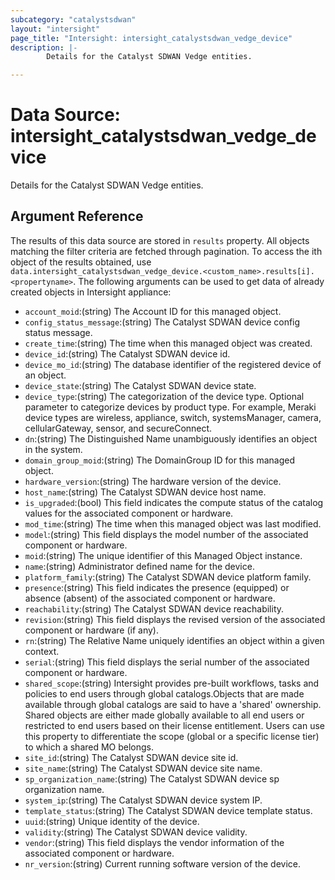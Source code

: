 ```yaml
---
subcategory: "catalystsdwan"
layout: "intersight"
page_title: "Intersight: intersight_catalystsdwan_vedge_device"
description: |-
        Details for the Catalyst SDWAN Vedge entities.

---
```


# Data Source: intersight_catalystsdwan_vedge_device
Details for the Catalyst SDWAN Vedge entities.
## Argument Reference
The results of this data source are stored in `results` property.
All objects matching the filter criteria are fetched through pagination.
To access the ith object of the results obtained, use `data.intersight_catalystsdwan_vedge_device.<custom_name>.results[i].<propertyname>`.
The following arguments can be used to get data of already created objects in Intersight appliance:
* `account_moid`:(string) The Account ID for this managed object. 
* `config_status_message`:(string) The Catalyst SDWAN device config status message. 
* `create_time`:(string) The time when this managed object was created. 
* `device_id`:(string) The Catalyst SDWAN device id. 
* `device_mo_id`:(string) The database identifier of the registered device of an object. 
* `device_state`:(string) The Catalyst SDWAN device state. 
* `device_type`:(string) The categorization of the device type. Optional parameter to categorize devices by product type. For example, Meraki device types are wireless, appliance, switch, systemsManager, camera, cellularGateway, sensor, and secureConnect. 
* `dn`:(string) The Distinguished Name unambiguously identifies an object in the system. 
* `domain_group_moid`:(string) The DomainGroup ID for this managed object. 
* `hardware_version`:(string) The hardware version of the device. 
* `host_name`:(string) The Catalyst SDWAN device host name. 
* `is_upgraded`:(bool) This field indicates the compute status of the catalog values for the associated component or hardware. 
* `mod_time`:(string) The time when this managed object was last modified. 
* `model`:(string) This field displays the model number of the associated component or hardware. 
* `moid`:(string) The unique identifier of this Managed Object instance. 
* `name`:(string) Administrator defined name for the device. 
* `platform_family`:(string) The Catalyst SDWAN device platform family. 
* `presence`:(string) This field indicates the presence (equipped) or absence (absent) of the associated component or hardware. 
* `reachability`:(string) The Catalyst SDWAN device reachability. 
* `revision`:(string) This field displays the revised version of the associated component or hardware (if any). 
* `rn`:(string) The Relative Name uniquely identifies an object within a given context. 
* `serial`:(string) This field displays the serial number of the associated component or hardware. 
* `shared_scope`:(string) Intersight provides pre-built workflows, tasks and policies to end users through global catalogs.Objects that are made available through global catalogs are said to have a 'shared' ownership. Shared objects are either made globally available to all end users or restricted to end users based on their license entitlement. Users can use this property to differentiate the scope (global or a specific license tier) to which a shared MO belongs. 
* `site_id`:(string) The Catalyst SDWAN device site id. 
* `site_name`:(string) The Catalyst SDWAN device site name. 
* `sp_organization_name`:(string) The Catalyst SDWAN device sp organization name. 
* `system_ip`:(string) The Catalyst SDWAN device system IP. 
* `template_status`:(string) The Catalyst SDWAN device template status. 
* `uuid`:(string) Unique identity of the device. 
* `validity`:(string) The Catalyst SDWAN device validity. 
* `vendor`:(string) This field displays the vendor information of the associated component or hardware. 
* `nr_version`:(string) Current running software version of the device. 
 
